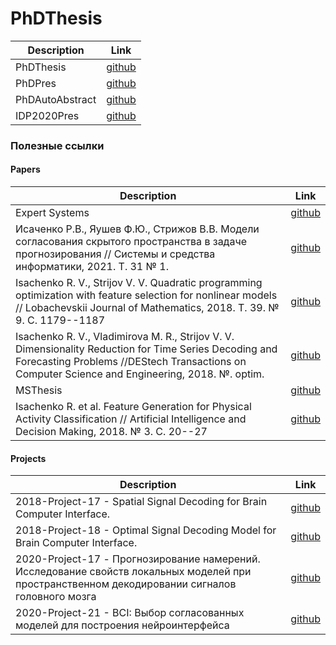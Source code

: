 # PhDThesis

| Description | Link |  
|---------|------| 
| PhDThesis | [github](https://github.com/r-isachenko/PhDThesis/blob/master/doc/Isachenko2021PhDThesis.pdf) | 
| PhDPres | [github](https://github.com/r-isachenko/PhDThesis/blob/master/pres/Isachenko2021PhDThesisPres.pdf) | 
| PhDAutoAbstract | [github](https://github.com/r-isachenko/PhDThesis/blob/master/doc/Isachenko2021AutoAbstract.pdf) | 
| IDP2020Pres | [github](https://github.com/r-isachenko/PhDThesis/blob/master/idp2020/Isachenko2020PhDThesisPres.pdf) | 

### Полезные ссылки

#### Papers
| Description | Link |  
|---------|------| 
| Expert Systems | [github](https://github.com/Intelligent-Systems-Phystech/MSThesis/tree/master/Isachenko2018MSThesis/expert_systems) | 
| Исаченко Р.В., Яушев Ф.Ю., Стрижов В.В. Модели согласования скрытого пространства в задаче прогнозирования // Системы и средства информатики, 2021. Т. 31 № 1. | [github](https://github.com/Intelligent-Systems-Phystech/2020-Project-71) | 
| Isachenko R. V., Strijov V. V. Quadratic programming optimization with feature selection for nonlinear models // Lobachevskii Journal of Mathematics, 2018. Т. 39. № 9. С. 1179--1187 | [github](https://github.com/Intelligent-Systems-Phystech/2018-Isachenko-QPFSNewton) | 
| Isachenko R. V., Vladimirova M. R., Strijov V. V. Dimensionality Reduction for Time Series Decoding and Forecasting Problems //DEStech Transactions on Computer Science and Engineering, 2018. №. optim. | [github](https://github.com/Intelligent-Systems-Phystech/2017-Isachenko-PLS) | 
| MSThesis | [github](https://github.com/Intelligent-Systems-Phystech/MSThesis/tree/master/Isachenko2018MSThesis) | 
| Isachenko R. et al. Feature Generation for Physical Activity Classification // Artificial Intelligence and Decision Making, 2018. № 3. С. 20--27 | [github](https://github.com/Intelligent-Systems-Phystech/2017-Isachenko-MetaModels) | 

#### Projects
| Description | Link |  
|---------|------| 
| 2018-Project-17 - Spatial Signal Decoding for Brain Computer Interface. | [github](https://github.com/Intelligent-Systems-Phystech/2018-Project-17) |
| 2018-Project-18 - Optimal Signal Decoding Model for Brain Computer Interface. | [github](https://github.com/Intelligent-Systems-Phystech/2018-Project-18) |
| 2020-Project-17 - Прогнозирование намерений. Исследование свойств локальных моделей при пространственном декодировании сигналов головного мозга | [github](https://github.com/Intelligent-Systems-Phystech/2020-Project-17) | 
| 2020-Project-21 - BCI: Выбор согласованных моделей для построения нейроинтерфейса | [github](https://github.com/Intelligent-Systems-Phystech/2021-Project-17) | 
